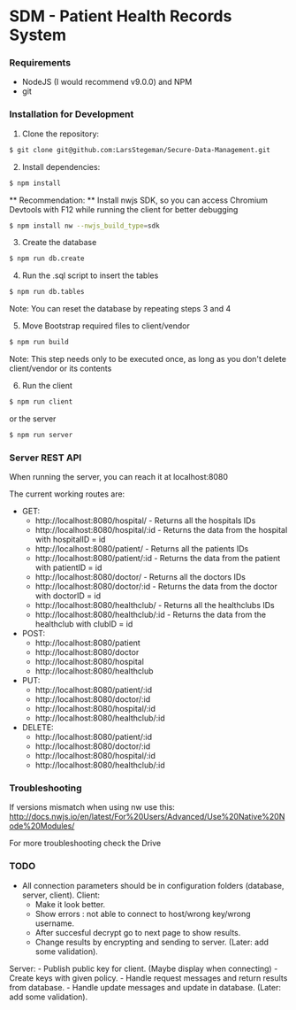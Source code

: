 # SDM - Patient Health Records System

### Requirements
- NodeJS (I would recommend v9.0.0) and NPM
- git

### Installation for Development

1. Clone the repository:
```sh
$ git clone git@github.com:LarsStegeman/Secure-Data-Management.git
```

2. Install dependencies:
```sh
$ npm install
```
** Recommendation: ** Install nwjs SDK, so you can access Chromium Devtools with F12 while running the client for better debugging
```sh
$ npm install nw --nwjs_build_type=sdk
```

3. Create the database
```sh
$ npm run db.create
```

4. Run the .sql script to insert the tables
```sh
$ npm run db.tables
```
Note: You can reset the database by repeating steps 3 and 4

5. Move Bootstrap required files to client/vendor
```sh
$ npm run build
```
Note: This step needs only to be executed once, as long as you don't delete client/vendor or its contents

6. Run the client
```sh
$ npm run client
```
or the server
```sh
$ npm run server
```

### Server REST API

When running the server, you can reach it at localhost:8080

The current working routes are:
* GET:
    * http://localhost:8080/hospital/ - Returns all the hospitals IDs
    * http://localhost:8080/hospital/:id - Returns the data from the hospital with hospitalID = id
    * http://localhost:8080/patient/ - Returns all the patients IDs
    * http://localhost:8080/patient/:id - Returns the data from the patient with patientID = id
    * http://localhost:8080/doctor/ - Returns all the doctors IDs
    * http://localhost:8080/doctor/:id - Returns the data from the doctor with doctorID = id
    * http://localhost:8080/healthclub/ - Returns all the healthclubs IDs
    * http://localhost:8080/healthclub/:id - Returns the data from the healthclub with clubID = id
* POST:
    * http://localhost:8080/patient
    * http://localhost:8080/doctor
    * http://localhost:8080/hospital
    * http://localhost:8080/healthclub
* PUT:
    * http://localhost:8080/patient/:id
    * http://localhost:8080/doctor/:id
    * http://localhost:8080/hospital/:id
    * http://localhost:8080/healthclub/:id
* DELETE:
    * http://localhost:8080/patient/:id
    * http://localhost:8080/doctor/:id
    * http://localhost:8080/hospital/:id
    * http://localhost:8080/healthclub/:id

### Troubleshooting

If versions mismatch when using nw use this:
http://docs.nwjs.io/en/latest/For%20Users/Advanced/Use%20Native%20Node%20Modules/

For more troubleshooting check the Drive

 ### TODO
- All connection parameters should be in configuration folders (database, server, client).
Client:
	- Make it look better.
	- Show errors : not able to connect to host/wrong key/wrong username.
	- After succesful decrypt go to next page to show results.
	- Change results by encrypting and sending to server. (Later: add some validation).

Server:
	- Publish public key for client. (Maybe display when connecting)
	- Create keys with given policy.
	- Handle request messages and return results from database.
	- Handle update messages and update in database. (Later: add some validation).
